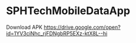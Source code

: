 # SPHTechMobileDataApp

Download APK https://drive.google.com/open?id=1YV3ciNhc_rjFDNgbRP5EXz-ktX8L--hi
